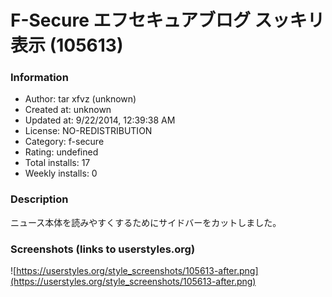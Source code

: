 # F-Secure エフセキュアブログ スッキリ表示 (105613)

### Information
- Author: tar xfvz (unknown)
- Created at: unknown
- Updated at: 9/22/2014, 12:39:38 AM
- License: NO-REDISTRIBUTION
- Category: f-secure
- Rating: undefined
- Total installs: 17
- Weekly installs: 0


### Description
ニュース本体を読みやすくするためにサイドバーをカットしました。


### Screenshots (links to userstyles.org)
![https://userstyles.org/style_screenshots/105613-after.png](https://userstyles.org/style_screenshots/105613-after.png)


